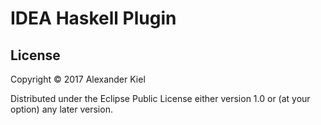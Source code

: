# IDEA Haskell Plugin

## License

Copyright © 2017 Alexander Kiel

Distributed under the Eclipse Public License either version 1.0 or (at
your option) any later version.
